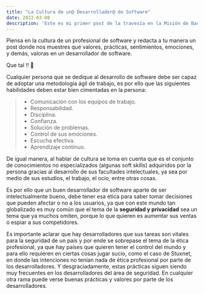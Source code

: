 ```yaml
---
title: "La Cultura de un@ Desarrollador@ de Software"
date: 2022-03-08
description: 'Este es mi primer post de la travesía en la Misión de Backend con Node JS de Launch X. Estaré hablando de la cultura en el desarrollo de software.'
---
```

Piensa en la cultura de un profesional de software y redacta a tu manera un post donde nos muestres qué valores, prácticas, sentimientos, emociones, y demás, valoras en un desarrollador de software.

Que tal !! 🚀

Cualquier persona que se dedique al desarrollo de software debe ser capaz de adoptar una metodología ágil de trabajo, es por ello que las siguientes habilidades deben estar bien cimentadas en la persona:

> - Comunicación con los equipos de trabajo.
> - Responsabilidad.
> - Disciplina.
> - Confianza.
> - Solución de problemas.
> - Control de sus emociones.
> - Escucha efectiva.
> - Aprendizaje continuo.

De igual manera, al hablar de cultura se toma en cuenta que es el conjunto de conocimientos no especializados (algunas soft skills) adquiridos por la persona gracias al desarrollo de sus facultades intelectuales, ya sea por medio de sus estudios, el trabajo, el ocio, entre otras cosas.

Es por ello que un buen desarrollador de software aparte de ser intelectualmente bueno, debe tener esa ética para saber tomar decisiones que pueden afectar o no a los usuarios, ya que con este mundo tan globalizado es muy común que el tema de la **seguridad y privacidad** sea un tema que ya muchos omiten, porque lo que quieren es aumentar sus ventas o espiar a sus competidores.

Es importante aclarar que hay desarrolladores que sus tareas son vitales para la seguridad de un país y por ende se sobrepase el tema de la ética profesional, ya que hay países que quieren tener el control del mundo y para ello requieren en ciertas cosas jugar sucio, como el caso de Stuxnet, en donde las intenciones no tenían nada de ética profesional por parte de los desarrolladores. Y desgraciadamente, estas prácticas siguen siendo muy frecuentes en los desarrolladores del área de seguridad. En cualquier otra rama puede verse buenas prácticas y valores por parte de los desarrolladores.

